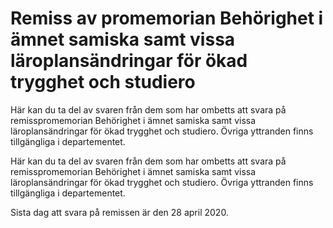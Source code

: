 # Remiss av promemorian Behörighet i ämnet samiska samt vissa läroplansändringar för ökad trygghet och studiero

Här kan du ta del av svaren från dem som har ombetts att svara på remisspromemorian Behörighet i ämnet samiska samt vissa läroplansändringar för ökad trygghet och studiero. Övriga yttranden finns tillgängliga i departementet.

Här kan du ta del av svaren från dem som har ombetts att svara på remisspromemorian Behörighet i ämnet samiska samt vissa läroplansändringar för ökad trygghet och studiero. Övriga yttranden finns tillgängliga i departementet.

Sista dag att svara på remissen är den 28 april 2020.
